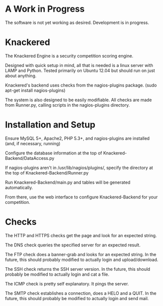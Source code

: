 A Work in Progress
===============
The software is not yet working as desired. Development is in progress.


Knackered
================
The Knackered Engine is a security competition scoring engine.

Designed with quick setup in mind, all that is needed is a linux server with LAMP and Python. Tested primarily on Ubuntu 12.04 but should run on just about anything.

Knackered's backend uses checks from the nagios-plugins package. (sudo apt-get install nagios-plugins)

The system is also designed to be easily modifiable. All checks are made from Runner.py, calling scripts in the nagios-plugins directory. 


Installation and Setup
============
Ensure MySQL 5+, Apache2, PHP 5.3+, and nagios-plugins are installed (and, if necessary, running)

Configure the database information at the top of Knackered-Backend/DataAccess.py

If nagios-plugins aren't in /usr/lib/nagios/plugins/, specify the directory at the top of Knackered-Backend/Runner.py

Run Knackered-Backend/main.py and tables will be generated automatically.

From there, use the web interface to configure Knackered-Backend for your competition.


Checks
=============
The HTTP and HTTPS checks get the page and look for an expected string.

The DNS check queries the specified server for an expected result.

The FTP check does a banner-grab and looks for an expected string. In the future, this should probably modified to actually login and upload/download.

The SSH check returns the SSH server version. In the future, this should probably be modified to actually login and cat a file.

The ICMP check is pretty self explanatory. It pings the server.

The SMTP check establishes a connection, does a HELO and a QUIT. In the future, this should probably be modified to actually login and send mail.
